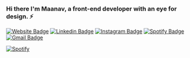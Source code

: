 ### Hi there I'm Maanav, a front-end developer with an eye for design. ⚡
[![Website Badge](https://img.shields.io/badge/MaanavDalal.com-3d8ddf?style=for-the-badge&logo=Safari&logoColor=white&link=https://maanavdalal.com/)](https://maanavdalal.com/)
[![Linkedin Badge](https://img.shields.io/badge/MaanavDalal-0077B5?style=for-the-badge&logo=Linkedin&logoColor=white&link=https://www.linkedin.com/in/maanavdalal/)](https://www.linkedin.com/in/maanavdalal/)
[![Instagram Badge](https://img.shields.io/badge/Maanav__-E4405F?style=for-the-badge&logo=Instagram&logoColor=white&link=https://www.instagram.com/maanav_/)](https://www.instagram.com/maanav_/)
[![Spotify Badge](https://img.shields.io/badge/Maanav-1ED760?style=for-the-badge&logo=Spotify&logoColor=white&link=https://open.spotify.com/user/ultimated100)](https://open.spotify.com/user/ultimated100)
[![Gmail Badge](https://img.shields.io/badge/Email_me!-D14836?style=for-the-badge&logo=Gmail&logoColor=white&link=mailto:maanavdalal@gmail.com)](mailto:maanavdalal@gmail.com)

[![Spotify](https://novatorem-git-master.maanavd.vercel.app/api/spotify)](https://open.spotify.com/user/ultimated100)

